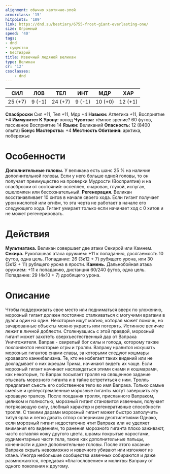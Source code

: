 ```yaml
---
alignment: обычно хаотично-злой
armorclass: '15'
hitpoints: '189'
link: https://dnd.su/bestiary/6755-frost-giant-everlasting-one/
size: Огромный
speed: '40'
tags:
- dnd
- существо
- бестиарий
title: Извечный ледяной великан
type: Великан
cr: '12'
cssclasses:
    - dnd
---
```



| СИЛ | ЛОВ | ТЕЛ | ИНТ | МДР | ХАР |
|---|---|---|---|---|---|
| 25 (+7) | 9 (-1) | 24 (+7) | 9 (-1) | 10 (+0) | 12 (+1) |
**Спасброски** Сил +11, Тел +11, Мдр +4
**Навыки:** Атлетика +11, Восприятие +4
**Иммунитет К Урону:** холод
**Чувства:** тёмное зрение? 60 футов, пассивное Восприятие 14
**Языки:** Великаний
**Опасность:** 12 (8400 опыта)
**Бонус Мастерства:** +4
**Местность Обитания:** арктика, побережье


# Особенности
**Дополнительные головы.** У великана есть шанс 25 % на наличие дополнительной головы. Если у него больше одной головы, то он получает преимущество на проверки Мудрости (Восприятие) и на спасброски от состояний: ослеплен, очарован, глухой, испуган, ошеломлен или бессознательный.
**Регенерация.** Великан восстанавливает 10 хитов в начале своего хода. Если гигант получает урон кислотой или огнём, то эта черта не работает в начале его следующего хода. Гигант умирает только если начинает ход с 0 хитов и не может регенерировать.


# Действия
**Мультиатака.** Великан совершает две атаки Секирой или Камнем.
**Секира.** Рукопашная атака оружием: +11 к попаданию, досягаемость 10 футов, одна цель. Попадание: 26 (3к12 + 7) рубящего урона, или 30 (3к12 + 11) рубящего урона в ярости.
**Камень.** Дальнобойная атака оружием: +11 к попаданию, дистанция 60/240 футов, одна цель. Попадание: 29 (4к10 + 7) дробящего урона.


# Описание
Чтобы поддерживать свое место или подниматься вверх по уложению, морозный гигант должен постоянно сталкиваться с могучими врагами в дуэли один на один. Некоторые ищут магию, которая может помочь, но зачарованные объекты можно украсть или потерять. Истинное величие лежит в личной доблести. Столкнувшись с этой правдой, морозный гигант может захотеть сверхъестественный дар от Вапрака Уничтожителя. Вапрак - свирепый бог силы и голода, которому также поклоняются некоторые огры и тролли. Вапраку нравится искушать морозных гигантов снами славы, за которыми следуют кошмары кровавого каннибализма. Те, кто не избегает таких видений или не докладывает о них жрецам Трима, начинают видеть их чаще. Если морозный гигант начинает наслаждаться этими снами и кошмарами, как некоторые, то Вапрак посылает тролля на священное задание отыскать морозного гиганта и в тайне встретиться с ним. Тролль предлагает съесть его собственное тело во имя Вапрака. Только самые смелые и целеустремленные морозные гиганты могут завершить эту кровавую трапезу. После поедания тролля, присланного Вапраком, целиком и полностью, морозный гигант становится извечным, получает потрясающую силу, злобный характер и регенеративные способности тролля. С такими дарами морозный гигант может быстро заполучить титул ярла и легко давать отпор соперникам десятилетиями Однако, если морозный гигант недостаточно чтит Вапрака или не уделяет внимания его видениям, то ранения морозного гиганта плохо заживают, часто оставляя кожу другого цвета, шрамы покрытые наростами, рудиментарные части тела, такие как дополнительные пальцы, конечности и даже дополнительные головы. После этого касание Вапрака скрыть невозможно и извечного убивают или изгоняют из клана. Иногда небольшие сообщества извечных собираются и даже размножаются, передавая «благословение» и молитвы Вапраку от одного поколения к другому.